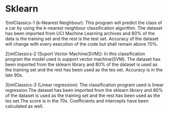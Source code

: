 # Sklearn

1)mlClassics-1 (k-Nearest Neighbour):
This program will predict the class of a car by using the k-nearest neighbour classification algorithm. The dataset has been imported from UCI Machine Learning archives and 80% of the data is the training set and the rest is the test set. Accuracy of the dataset will change with every execution of the code but shall remain above 70%.

2)mlClassics-2 (Suport Vector Machine(SVM)):
In this classification program the model used is support vector machine(SVM). The dataset has been imported from the sklearn library and 80% of the dataset is used as the training set and the rest has been used as the tes set. Accuracy is in the late 90s.

3)mlClassics-3 (Linear regression):
The classification program used is linear regression.The dataset has been imported from the sklearn library and 80% of the dataset is used as the training set and the rest has been used as the tes set.The score is in the 70s. Coefficients and intercepts have been calculated as well.
